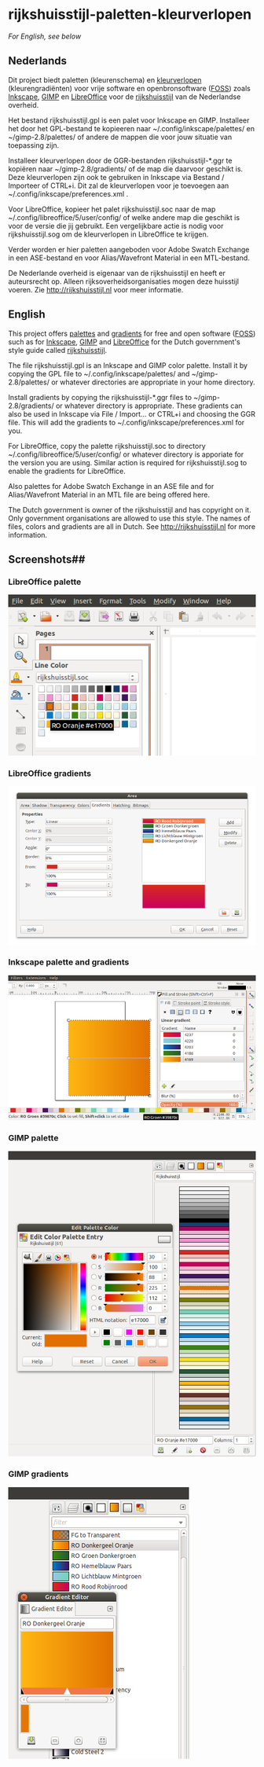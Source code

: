 # rijkshuisstijl-paletten-kleurverlopen #

_For English, see below_


## Nederlands ##

Dit project biedt paletten (kleurenschema) en [kleurverlopen](https://nl.wikipedia.org/wiki/Kleurengradi%C3%ABnt) (kleurengradiënten) voor vrije software en openbronsoftware ([FOSS](https://nl.wikipedia.org/wiki/Vrije_software_en_opensourcesoftware)) zoals [Inkscape](https://inkscape.org/nl), [GIMP](http://gimp.org) en [LibreOffice](https://nl.libreoffice.org) voor de [rijkshuisstijl](http://rijkshuisstijl.nl) van de Nederlandse overheid.

Het bestand rijkshuisstijl.gpl is een palet voor Inkscape en GIMP. Installeer het door het GPL-bestand te kopieeren naar ~/.config/inkscape/palettes/ en ~/gimp-2.8/palettes/ of andere de mappen die voor jouw situatie van toepassing zijn.

Installeer kleurverlopen door de GGR-bestanden rijkshuisstijl-\*.ggr te kopiëren naar ~/gimp-2.8/gradients/ of de map die daarvoor geschikt is. Deze kleurverlopen zijn ook te gebruiken in Inkscape via Bestand / Importeer of CTRL+i. Dit zal de kleurverlopen voor je toevoegen aan ~/.config/inkscape/preferences.xml .

Voor LibreOffice, kopieer het palet rijkshuisstijl.soc naar de map ~/.config/libreoffice/5/user/config/ of welke andere map die geschikt is voor de versie die jij gebruikt. Een vergelijkbare actie is nodig voor rijkshuisstijl.sog om de kleurverlopen in LibreOffice te krijgen.

Verder worden er hier paletten aangeboden voor Adobe Swatch Exchange in een ASE-bestand en voor Alias/Wavefront Material in een MTL-bestand.

De Nederlande overheid is eigenaar van de rijkshuisstijl en heeft er auteursrecht op. Alleen rijksoverheidsorganisaties mogen deze huisstijl voeren. Zie http://rijkshuisstijl.nl voor meer informatie.


## English ##

This project offers [palettes](https://en.wikipedia.org/wiki/Palette_%28computing%29) and [gradients](https://en.wikipedia.org/wiki/Color_gradient) for free and open software ([FOSS](https://en.wikipedia.org/wiki/Free_and_open-source_software)) such as for [Inkscape](https://inkscape.org/en), [GIMP](http://gimp.org) and [LibreOffice](https://libreoffice.org) for the Dutch government's style guide called [rijkshuisstijl](http://rijkshuisstijl.nl).

The file rijkshuisstijl.gpl is an Inkscape and GIMP color palette. Install it by copying the GPL file to ~/.config/inkscape/palettes/ and ~/gimp-2.8/palettes/ or whatever directories are appropriate in your home directory.

Install gradients by copying the rijkshuisstijl-\*.ggr files to ~/gimp-2.8/gradients/ or whatever directory is appropriate. These gradients can also be used in Inkscape via File / Import... or CTRL+i and choosing the GGR file. This will add the gradients to ~/.config/inkscape/preferences.xml for you.

For LibreOffice, copy the palette rijkshuisstijl.soc to directory ~/.config/libreoffice/5/user/config/ or whatever directory is apporiate for the version you are using. Similar action is required for rijkshuisstijl.sog to enable the gradients for LibreOffice.

Also palettes for Adobe Swatch Exchange in an ASE file and for Alias/Wavefront Material in an MTL file are being offered here.

The Dutch government is owner of the rijkshuisstijl and has copyright on it. Only government organisations are allowed to use this style. The names of files, colors and gradients are all in Dutch. See http://rijkshuisstijl.nl for more information.


## Screenshots##


### LibreOffice palette ###

![LibreOffice palette](screenshots/libreoffice-palette.png?raw=true "LibreOffice palette")


### LibreOffice gradients ###

![LibreOffice gradients](screenshots/libreoffice-gradients.png?raw=true "LibreOffice gradients")


### Inkscape palette and gradients ###

![Inkscape palette and gradients](screenshots/inkscape-palette-and-gradients.png?raw=true "Inkscape palette and gradients")


### GIMP palette ###

![GIMP palette](screenshots/gimp-palette.png?raw=true "GIMP palette")


### GIMP gradients ###

![GIMP gradients](screenshots/gimp-gradients.png?raw=true "GIMP gradients")
